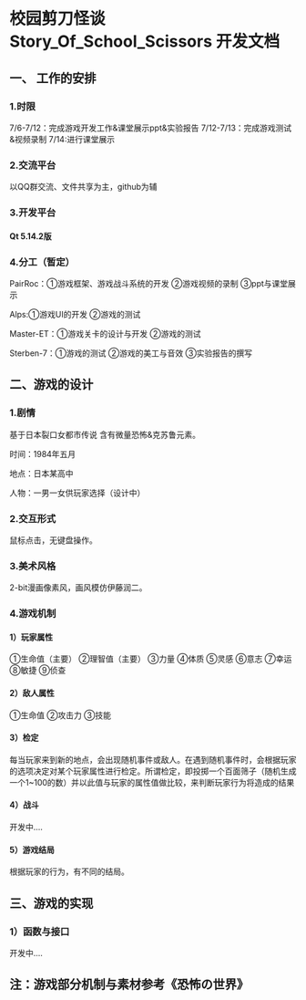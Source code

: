 # 校园剪刀怪谈 Story_Of_School_Scissors 开发文档
## 一、 工作的安排
### 1.时限
7/6-7/12：完成游戏开发工作&课堂展示ppt&实验报告
7/12-7/13：完成游戏测试&视频录制
7/14:进行课堂展示
### 2.交流平台
以QQ群交流、文件共享为主，github为辅
### 3.开发平台
#### Qt 5.14.2版
### 4.分工（暂定）
PairRoc：①游戏框架、游戏战斗系统的开发 ②游戏视频的录制 ③ppt与课堂展示

Alps:①游戏UI的开发 ②游戏的测试

Master-ET：①游戏关卡的设计与开发 ②游戏的测试

Sterben-7：①游戏的测试 ②游戏的美工与音效 ③实验报告的撰写

## 二、游戏的设计
### 1.剧情
基于日本裂口女都市传说 含有微量恐怖&克苏鲁元素。

时间：1984年五月

地点：日本某高中

人物：一男一女供玩家选择（设计中）
### 2.交互形式
鼠标点击，无键盘操作。
### 3.美术风格
2-bit漫画像素风，画风模仿伊藤润二。
### 4.游戏机制
#### 1）玩家属性
①生命值（主要）
②理智值（主要）
③力量
④体质
⑤灵感
⑥意志
⑦幸运
⑧敏捷
⑨侦查
#### 2）敌人属性
①生命值
②攻击力
③技能
#### 3）检定
每当玩家来到新的地点，会出现随机事件或敌人。在遇到随机事件时，会根据玩家的选项决定对某个玩家属性进行检定。所谓检定，即投掷一个百面筛子（随机生成一个1~100的数）并以此值与玩家的属性值做比较，来判断玩家行为将造成的结果
#### 4）战斗
开发中....
#### 5）游戏结局
根据玩家的行为，有不同的结局。

## 三、游戏的实现
### 1）函数与接口
开发中....

## 注：游戏部分机制与素材参考《恐怖の世界》

